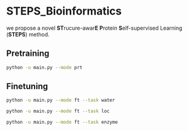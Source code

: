 # STEPS_Bioinformatics
we propose a novel **ST**rucure-awar**E** **P**rotein **S**elf-supervised Learning (**STEPS**) method.

## Pretraining
```bash
python -u main.py --mode prt
```

## Finetuning
```bash
python -u main.py --mode ft --task water

python -u main.py --mode ft --task loc

python -u main.py --mode ft --task enzyme
```
